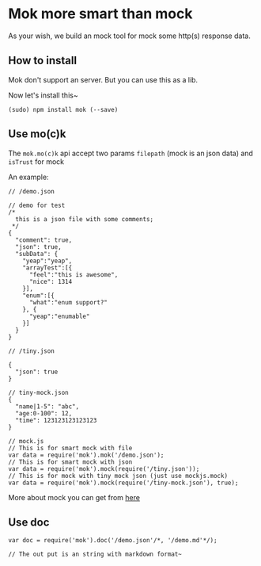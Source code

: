 # Mok more smart than mock

As your wish, we build an mock tool for mock some http(s) response data.

## How to install

Mok don't support an server. But you can use this as a lib.

Now let's install this~

`(sudo) npm install mok (--save)`

## Use mo(c)k

The `mok.mo(c)k` api accept two params `filepath` (mock is an json data) and `isTrust` for mock

An example:

```
// /demo.json

// demo for test
/*
  this is a json file with some comments;
 */
{
  "comment": true,
  "json": true,
  "subData": {
    "yeap":"yeap",
    "arrayTest":[{
      "feel":"this is awesome",
      "nice": 1314
    }],
    "enum":[{
      "what":"enum support?"
    }, {
      "yeap":"enumable"
    }]
  }
}

// /tiny.json

{
  "json": true
}

// tiny-mock.json
{
  "name|1-5": "abc",
  "age:0-100": 12,
  "time": 123123123123123
}

// mock.js
// This is for smart mock with file
var data = require('mok').mok('/demo.json');
// This is for smart mock with json 
var data = require('mok').mock(require('/tiny.json'));
// This is for mock with tiny mock json (just use mockjs.mock)
var data = require('mok').mock(require('/tiny-mock.json'), true);
```
More about mock you can get from [here](http://mockjs.com)

## Use doc

```
var doc = require('mok').doc('/demo.json'/*, '/demo.md'*/);

// The out put is an string with markdown format~
```


